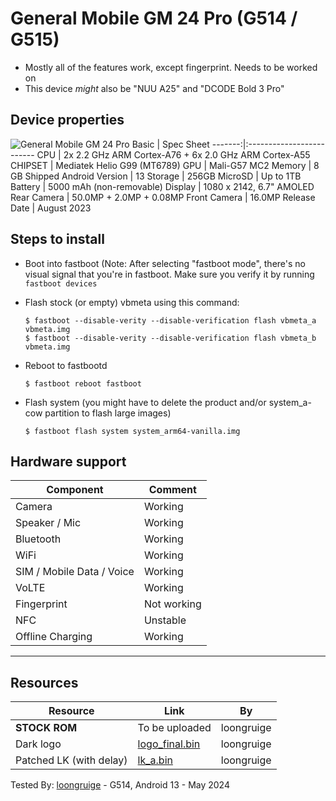 # General Mobile GM 24 Pro (G514 / G515)

- Mostly all of the features work, except fingerprint. Needs to be worked on
- This device *might* also be "NUU A25" and "DCODE Bold 3 Pro"

## Device properties

![General Mobile GM 24 Pro](https://assets.generalmobile.com/images/gm24pro-7f8b8b30/s1-img-mobile.png.webp)
Basic   | Spec Sheet
-------:|:-------------------------
CPU     | 2x 2.2 GHz ARM Cortex-A76 + 6x 2.0 GHz ARM Cortex-A55
CHIPSET | Mediatek Helio G99 (MT6789)
GPU     | Mali-G57 MC2
Memory  | 8 GB
Shipped Android Version | 13
Storage | 256GB
MicroSD | Up to 1TB
Battery | 5000 mAh (non-removable)
Display | 1080 x 2142, 6.7" AMOLED
Rear Camera  | 50.0MP + 2.0MP + 0.08MP
Front Camera | 16.0MP
Release Date | August 2023


## Steps to install

* Boot into fastboot (Note: After selecting "fastboot mode", there's no visual signal that you're in fastboot. Make sure you verify it by running `fastboot devices`

* Flash stock (or empty) vbmeta using this command:
    ```
    $ fastboot --disable-verity --disable-verification flash vbmeta_a vbmeta.img
    $ fastboot --disable-verity --disable-verification flash vbmeta_b vbmeta.img
    ```

* Reboot to fastbootd
    ```
    $ fastboot reboot fastboot
    ```

* Flash system (you might have to delete the product and/or system_a-cow partition to flash large images)
    ```
    $ fastboot flash system system_arm64-vanilla.img
    ```

## Hardware support

| Component                 |      Comment                                              |
|---------------------------|-----------------------------------------------------------|
| Camera                    | Working                                                   |
| Speaker / Mic             | Working                                                   |
| Bluetooth                 | Working                                                   |
| WiFi                      | Working                                                   |
| SIM / Mobile Data / Voice | Working                                                   |
| VoLTE                     | Working                                                   |
| Fingerprint               | Not working                                               |
| NFC                       | Unstable                                                  |
| Offline Charging          | Working                                                   |
---

## Resources
| Resource    | Link | By |
|-------------|------|----|
| **STOCK ROM** | To be uploaded| loongruige |
| Dark logo   | [logo_final.bin](https://cdn.discordapp.com/attachments/1227287601560424448/1244252092743290911/logo_final.bin?ex=66546f8f&is=66531e0f&hm=ab6a70cfa81afe712673bea6b5a38d2f88e5fad74bbf2d3acf8adbb3802f2caa&) | loongruige |
| Patched LK (with delay) | [lk_a.bin](https://cdn.discordapp.com/attachments/1227287601560424448/1244252170317074452/lk_a.bin?ex=66546fa2&is=66531e22&hm=dbb79089af5f12d86b6d65e4a3d2e0e8a458dce7972b27057fd55efe88a72e4c&) | loongruige |

Tested By: [loongruige](https://github.com/loongruige) - G514, Android 13 - May 2024